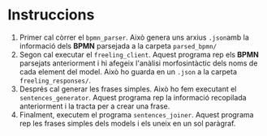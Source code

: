 # Instruccions

1. Primer cal còrrer el `bpmn_parser`. Això genera uns arxius `.json`amb la informació dels **BPMN** parsejada a la carpeta `parsed_bpmn/`
2. Segon cal executar el `freeling_client`. Aquest programa rep els **BPMN** parsejats anteriorment i hi afegeix l'anàlisi morfosintàctic dels noms de cada element del model. Això ho guarda en un `.json` a la carpeta `freeling_responses/`.
3. Després cal generar les frases simples. Això ho fem executant el `sentences_generator`. Aquest programa rep la informació recopilada anteriorment i la tracta per a crear una frase.
4. Finalment, executem el programa `sentences_joiner`. Aquest programa rep les frases simples dels models i els uneix en un sol paràgraf.